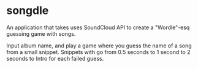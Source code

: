# songdle

An application that takes uses SoundCloud API to create a "Wordle"-esq guessing game with songs.

Input album name, and play a game where you guess the name of a song from a small snippet. Snippets with go from 0.5 seconds to 1 second to 2 seconds to Intro for each failed guess.
